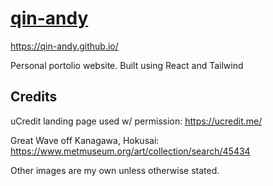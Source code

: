 # [qin-andy](https://qin-andy.github.io/)

https://qin-andy.github.io/

Personal portolio website. Built using React and Tailwind

## Credits
uCredit landing page used w/ permission: https://ucredit.me/

Great Wave off Kanagawa, Hokusai: https://www.metmuseum.org/art/collection/search/45434

Other images are my own unless otherwise stated.
